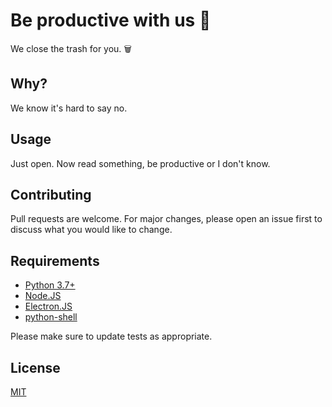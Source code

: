 # Be productive with us 🚀
We close the trash for you. 🗑️

## Why?
We know it's hard to say no.

## Usage
Just open. Now read something, be productive or I don't know.

## Contributing
Pull requests are welcome. For major changes, please open an issue first to discuss what you would like to change.

## Requirements
  
  * [Python 3.7+](https://www.python.org)
  * [Node.JS](https://nodejs.org/en/)
  * [Electron.JS](https://www.electronjs.org)
  * [python-shell](https://www.npmjs.com/package/python-shell)
  
 
  
  
  

Please make sure to update tests as appropriate.

## License
[MIT](https://choosealicense.com/licenses/mit/)

